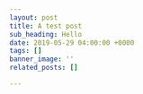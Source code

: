 ```yaml
---
layout: post
title: A test post
sub_heading: Hello
date: 2019-05-29 04:00:00 +0000
tags: []
banner_image: ''
related_posts: []

---
```

